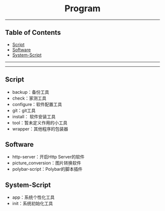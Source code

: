 <h1 align="center">Program</h1>

<!-- File: README.md -->
<!-- Author: YJ -->
<!-- Email: yj1516268@outlook.com -->
<!-- Created Time: 2022-10-22 22:44:23 -->

---

## Table of Contents

<!-- vim-markdown-toc GFM -->

* [Script](#script)
* [Software](#software)
* [System-Script](#system-script)

<!-- vim-markdown-toc -->

---

<!------------------------------------------------->
<!--  ____                                       -->
<!-- |  _ \ _ __ ___   __ _ _ __ __ _ _ __ ___   -->
<!-- | |_) | '__/ _ \ / _` | '__/ _` | '_ ` _ \  -->
<!-- |  __/| | | (_) | (_| | | | (_| | | | | | | -->
<!-- |_|   |_|  \___/ \__, |_|  \__,_|_| |_| |_| -->
<!--                  |___/                      -->
<!------------------------------------------------->

---

## Script

- backup：备份工具
- check：家测工具
- configure：软件配置工具
- git：git工具
- install： 软件安装工具
- tool：暂未定义作用的小工具
- wrapper：其他程序的包装器

## Software

- http-server：开启Http Server的软件
- picture_conversion：图片转换软件
- polybar-script：Polybar的脚本插件

## System-Script

- app：系统个性化工具
- init：系统初始化工具
